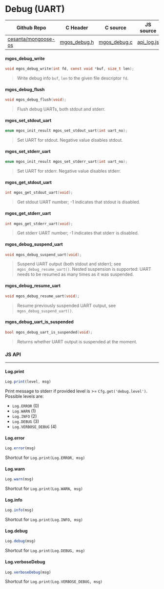 # Debug (UART)
| Github Repo | C Header | C source  | JS source |
| ----------- | -------- | --------  | ----------------- |
| [cesanta/mongoose-os](https://github.com/cesanta/mongoose-os) | [mgos_debug.h](https://github.com/cesanta/mongoose-os/blob/master/include/mgos_debug.h) | [mgos_debug.c](https://github.com/cesanta/mongoose-os/blob/master/src/mgos_debug.c)  | [api_log.js](https://github.com/mongoose-os-libs/mjs/blob/master/fs/api_log.js)         |

#### mgos_debug_write

```c
void mgos_debug_write(int fd, const void *buf, size_t len);
```
> 
> Write debug info `buf`, `len` to the given file descriptor `fd`.
>  
#### mgos_debug_flush

```c
void mgos_debug_flush(void);
```
> 
> Flush debug UARTs, both stdout and stderr.
>  
#### mgos_set_stdout_uart

```c
enum mgos_init_result mgos_set_stdout_uart(int uart_no);
```
>  Set UART for stdout. Negative value disables stdout. 
#### mgos_set_stderr_uart

```c
enum mgos_init_result mgos_set_stderr_uart(int uart_no);
```
>  Set UART for stderr. Negative value disables stderr. 
#### mgos_get_stdout_uart

```c
int mgos_get_stdout_uart(void);
```
>  Get stdout UART number; -1 indicates that stdout is disabled. 
#### mgos_get_stderr_uart

```c
int mgos_get_stderr_uart(void);
```
>  Get stderr UART number; -1 indicates that stderr is disabled. 
#### mgos_debug_suspend_uart

```c
void mgos_debug_suspend_uart(void);
```
> 
> Suspend UART output (both stdout and stderr); see
> `mgos_debug_resume_uart()`. Nested suspension is supported: UART needs to be
> resumed as many times as it was suspended.
>  
#### mgos_debug_resume_uart

```c
void mgos_debug_resume_uart(void);
```
> 
> Resume previously suspended UART output, see `mgos_debug_suspend_uart()`.
>  
#### mgos_debug_uart_is_suspended

```c
bool mgos_debug_uart_is_suspended(void);
```
> 
> Returns whether UART output is suspended at the moment.
>  

### JS API

 --- 
#### Log.print

```javascript
Log.print(level, msg)
```
Print message to stderr if provided
level is >= `Cfg.get('debug.level')`. Possible levels are:
- `Log.ERROR` (0)
- `Log.WARN` (1)
- `Log.INFO` (2)
- `Log.DEBUG` (3)
- `Log.VERBOSE_DEBUG` (4)
#### Log.error

```javascript
Log.error(msg)
```
Shortcut for `Log.print(Log.ERROR, msg)`
#### Log.warn

```javascript
Log.warn(msg)
```
Shortcut for `Log.print(Log.WARN, msg)`
#### Log.info

```javascript
Log.info(msg)
```
Shortcut for `Log.print(Log.INFO, msg)`
#### Log.debug

```javascript
Log.debug(msg)
```
Shortcut for `Log.print(Log.DEBUG, msg)`
#### Log.verboseDebug

```javascript
Log.verboseDebug(msg)
```
Shortcut for `Log.print(Log.VERBOSE_DEBUG, msg)`
